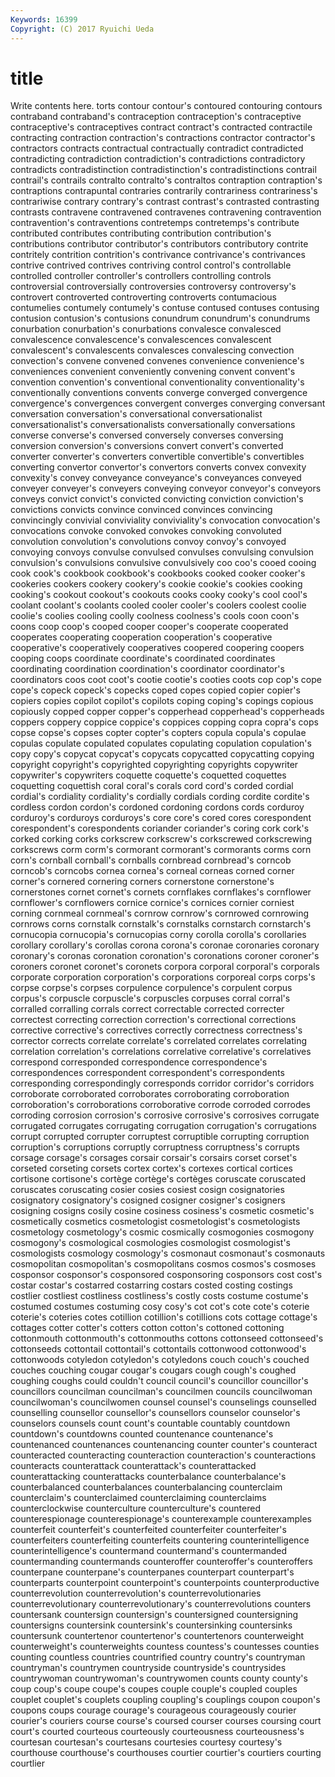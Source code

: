 ```yaml
---
Keywords: 16399 
Copyright: (C) 2017 Ryuichi Ueda
---
```


# title

Write contents here.
torts contour contour's contoured contouring contours contraband contraband's contraception contraception's
contraceptive contraceptive's contraceptives contract contract's contracted contractile contracting contraction contraction's
contractions contractor contractor's contractors contracts contractual contractually contradict contradicted contradicting
contradiction contradiction's contradictions contradictory contradicts contradistinction contradistinction's contradistinctions contrail contrail's
contrails contralto contralto's contraltos contraption contraption's contraptions contrapuntal contraries contrarily
contrariness contrariness's contrariwise contrary contrary's contrast contrast's contrasted contrasting contrasts
contravene contravened contravenes contravening contravention contravention's contraventions contretemps contretemps's contribute
contributed contributes contributing contribution contribution's contributions contributor contributor's contributors contributory
contrite contritely contrition contrition's contrivance contrivance's contrivances contrive contrived contrives
contriving control control's controllable controlled controller controller's controllers controlling controls
controversial controversially controversies controversy controversy's controvert controverted controverting controverts contumacious
contumelies contumely contumely's contuse contused contuses contusing contusion contusion's contusions
conundrum conundrum's conundrums conurbation conurbation's conurbations convalesce convalesced convalescence convalescence's
convalescences convalescent convalescent's convalescents convalesces convalescing convection convection's convene convened
convenes convenience convenience's conveniences convenient conveniently convening convent convent's convention
convention's conventional conventionality conventionality's conventionally conventions convents converge converged convergence
convergence's convergences convergent converges converging conversant conversation conversation's conversational conversationalist
conversationalist's conversationalists conversationally conversations converse converse's conversed conversely converses conversing
conversion conversion's conversions convert convert's converted converter converter's converters convertible
convertible's convertibles converting convertor convertor's convertors converts convex convexity convexity's
convey conveyance conveyance's conveyances conveyed conveyer conveyer's conveyers conveying conveyor
conveyor's conveyors conveys convict convict's convicted convicting conviction conviction's convictions
convicts convince convinced convinces convincing convincingly convivial conviviality conviviality's convocation
convocation's convocations convoke convoked convokes convoking convoluted convolution convolution's convolutions
convoy convoy's convoyed convoying convoys convulse convulsed convulses convulsing convulsion
convulsion's convulsions convulsive convulsively coo coo's cooed cooing cook cook's
cookbook cookbook's cookbooks cooked cooker cooker's cookeries cookers cookery cookery's
cookie cookie's cookies cooking cooking's cookout cookout's cookouts cooks cooky
cooky's cool cool's coolant coolant's coolants cooled cooler cooler's coolers
coolest coolie coolie's coolies cooling coolly coolness coolness's cools coon
coon's coons coop coop's cooped cooper cooper's cooperate cooperated cooperates
cooperating cooperation cooperation's cooperative cooperative's cooperatively cooperatives coopered coopering coopers
cooping coops coordinate coordinate's coordinated coordinates coordinating coordination coordination's coordinator
coordinator's coordinators coos coot coot's cootie cootie's cooties coots cop
cop's cope cope's copeck copeck's copecks coped copes copied copier
copier's copiers copies copilot copilot's copilots coping coping's copings copious
copiously copped copper copper's copperhead copperhead's copperheads coppers coppery coppice
coppice's coppices copping copra copra's cops copse copse's copses copter
copter's copters copula copula's copulae copulas copulate copulated copulates copulating
copulation copulation's copy copy's copycat copycat's copycats copycatted copycatting copying
copyright copyright's copyrighted copyrighting copyrights copywriter copywriter's copywriters coquette coquette's
coquetted coquettes coquetting coquettish coral coral's corals cord cord's corded
cordial cordial's cordiality cordiality's cordially cordials cording cordite cordite's cordless
cordon cordon's cordoned cordoning cordons cords corduroy corduroy's corduroys corduroys's
core core's cored cores corespondent corespondent's corespondents coriander coriander's coring
cork cork's corked corking corks corkscrew corkscrew's corkscrewed corkscrewing corkscrews
corm corm's cormorant cormorant's cormorants corms corn corn's cornball cornball's
cornballs cornbread cornbread's corncob corncob's corncobs cornea cornea's corneal corneas
corned corner corner's cornered cornering corners cornerstone cornerstone's cornerstones cornet
cornet's cornets cornflakes cornflakes's cornflower cornflower's cornflowers cornice cornice's cornices
cornier corniest corning cornmeal cornmeal's cornrow cornrow's cornrowed cornrowing cornrows
corns cornstalk cornstalk's cornstalks cornstarch cornstarch's cornucopia cornucopia's cornucopias corny
corolla corolla's corollaries corollary corollary's corollas corona corona's coronae coronaries
coronary coronary's coronas coronation coronation's coronations coroner coroner's coroners coronet
coronet's coronets corpora corporal corporal's corporals corporate corporation corporation's corporations
corporeal corps corps's corpse corpse's corpses corpulence corpulence's corpulent corpus
corpus's corpuscle corpuscle's corpuscles corpuses corral corral's corralled corralling corrals
correct correctable corrected correcter correctest correcting correction correction's correctional corrections
corrective corrective's correctives correctly correctness correctness's corrector corrects correlate correlate's
correlated correlates correlating correlation correlation's correlations correlative correlative's correlatives correspond
corresponded correspondence correspondence's correspondences correspondent correspondent's correspondents corresponding correspondingly corresponds
corridor corridor's corridors corroborate corroborated corroborates corroborating corroboration corroboration's corroborations
corroborative corrode corroded corrodes corroding corrosion corrosion's corrosive corrosive's corrosives
corrugate corrugated corrugates corrugating corrugation corrugation's corrugations corrupt corrupted corrupter
corruptest corruptible corrupting corruption corruption's corruptions corruptly corruptness corruptness's corrupts
corsage corsage's corsages corsair corsair's corsairs corset corset's corseted corseting
corsets cortex cortex's cortexes cortical cortices cortisone cortisone's cortège cortège's
cortèges coruscate coruscated coruscates coruscating cosier cosies cosiest cosign cosignatories
cosignatory cosignatory's cosigned cosigner cosigner's cosigners cosigning cosigns cosily cosine
cosiness cosiness's cosmetic cosmetic's cosmetically cosmetics cosmetologist cosmetologist's cosmetologists cosmetology
cosmetology's cosmic cosmically cosmogonies cosmogony cosmogony's cosmological cosmologies cosmologist cosmologist's
cosmologists cosmology cosmology's cosmonaut cosmonaut's cosmonauts cosmopolitan cosmopolitan's cosmopolitans cosmos
cosmos's cosmoses cosponsor cosponsor's cosponsored cosponsoring cosponsors cost cost's costar
costar's costarred costarring costars costed costing costings costlier costliest costliness
costliness's costly costs costume costume's costumed costumes costuming cosy cosy's
cot cot's cote cote's coterie coterie's coteries cotes cotillion cotillion's
cotillions cots cottage cottage's cottages cotter cotter's cotters cotton cotton's
cottoned cottoning cottonmouth cottonmouth's cottonmouths cottons cottonseed cottonseed's cottonseeds cottontail
cottontail's cottontails cottonwood cottonwood's cottonwoods cotyledon cotyledon's cotyledons couch couch's
couched couches couching cougar cougar's cougars cough cough's coughed coughing
coughs could couldn't council council's councillor councillor's councillors councilman councilman's
councilmen councils councilwoman councilwoman's councilwomen counsel counsel's counselings counselled counselling
counsellor counsellor's counsellors counselor counselor's counselors counsels count count's countable
countably countdown countdown's countdowns counted countenance countenance's countenanced countenances countenancing
counter counter's counteract counteracted counteracting counteraction counteraction's counteractions counteracts counterattack
counterattack's counterattacked counterattacking counterattacks counterbalance counterbalance's counterbalanced counterbalances counterbalancing counterclaim
counterclaim's counterclaimed counterclaiming counterclaims counterclockwise counterculture counterculture's countered counterespionage counterespionage's
counterexample counterexamples counterfeit counterfeit's counterfeited counterfeiter counterfeiter's counterfeiters counterfeiting counterfeits
countering counterintelligence counterintelligence's countermand countermand's countermanded countermanding countermands counteroffer counteroffer's
counteroffers counterpane counterpane's counterpanes counterpart counterpart's counterparts counterpoint counterpoint's counterpoints
counterproductive counterrevolution counterrevolution's counterrevolutionaries counterrevolutionary counterrevolutionary's counterrevolutions counters countersank countersign
countersign's countersigned countersigning countersigns countersink countersink's countersinking countersinks countersunk countertenor
countertenor's countertenors counterweight counterweight's counterweights countess countess's countesses counties counting
countless countries countrified country country's countryman countryman's countrymen countryside countryside's
countrysides countrywoman countrywoman's countrywomen counts county county's coup coup's coupe
coupe's coupes couple couple's coupled couples couplet couplet's couplets coupling
coupling's couplings coupon coupon's coupons coups courage courage's courageous courageously
courier courier's couriers course course's coursed courser courses coursing court
court's courted courteous courteously courteousness courteousness's courtesan courtesan's courtesans courtesies
courtesy courtesy's courthouse courthouse's courthouses courtier courtier's courtiers courting courtlier
